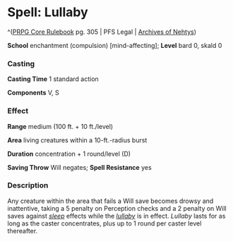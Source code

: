 # Spell: Lullaby

^([PRPG Core Rulebook][ss-lullaby] pg. 305 | PFS Legal | [Archives of Nehtys][sn-lullaby])

**School** enchantment (compulsion) [mind-affecting]; **Level** bard 0, skald 0

### Casting

**Casting Time** 1 standard action  

**Components** V, S

### Effect

**Range** medium (100 ft. + 10 ft./level)  

**Area** living creatures within a 10-ft.-radius burst  

**Duration** concentration + 1 round/level (D)  

**Saving Throw** Will negates; **Spell Resistance** yes

### Description

Any creature within the area that fails a Will save becomes drowsy and inattentive, taking a 5 penalty on Perception checks and a 2 penalty on Will saves against _[sleep]_ effects while the _[lullaby]_ is in effect. _Lullaby_ lasts for as long as the caster concentrates, plus up to 1 round per caster level thereafter.

[ss-lullaby]: http://paizo.com/pathfinderRPG/v57
[sn-lullaby]: http://www.archivesofnethys.com/SpellDisplay.aspx?ItemName=Lullaby
[lullaby]: http://www.archivesofnethys.com/SpellDisplay.aspx?ItemName=lullaby
[sleep]: http://www.archivesofnethys.com/SpellDisplay.aspx?ItemName=sleep